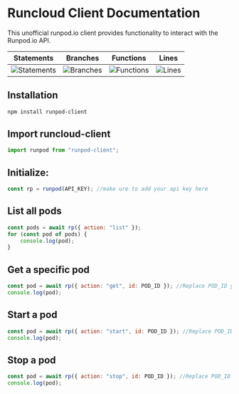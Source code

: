 # Runcloud Client Documentation

This unofficial runpod.io client provides functionality to interact with the Runpod.io API.

| Statements                                                                                 | Branches                                                                          | Functions                                                                              | Lines                                                                            |
| ------------------------------------------------------------------------------------------ | --------------------------------------------------------------------------------- | -------------------------------------------------------------------------------------- | -------------------------------------------------------------------------------- |
| ![Statements](https://img.shields.io/badge/statements-96.29%25-brightgreen.svg?style=flat) | ![Branches](https://img.shields.io/badge/branches-83.33%25-yellow.svg?style=flat) | ![Functions](https://img.shields.io/badge/functions-100%25-brightgreen.svg?style=flat) | ![Lines](https://img.shields.io/badge/lines-96.15%25-brightgreen.svg?style=flat) |

## Installation

```bash
npm install runpod-client
```

## Import runcloud-client

```javascript
import runpod from "runpod-client";
```

## Initialize:

```javascript
const rp = runpod(API_KEY); //make ure to add your api key here
```

## List all pods

```javascript
const pods = await rp({ action: "list" });
for (const pod of pods) {
	console.log(pod);
}
```

## Get a specific pod

```javascript
const pod = await rp({ action: "get", id: POD_ID }); //Replace POD_ID your existing pod id
console.log(pod);
```

## Start a pod

```javascript
const pod = await rp({ action: "start", id: POD_ID }); //Replace POD_ID your existing pod id
console.log(pod);
```

## Stop a pod

```javascript
const pod = await rp({ action: "stop", id: POD_ID }); //Replace POD_ID your existing pod id
console.log(pod);
```
